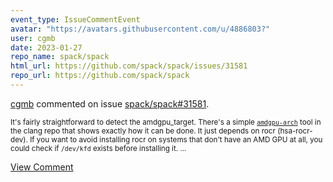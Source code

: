 ```yaml
---
event_type: IssueCommentEvent
avatar: "https://avatars.githubusercontent.com/u/4886803?"
user: cgmb
date: 2023-01-27
repo_name: spack/spack
html_url: https://github.com/spack/spack/issues/31581
repo_url: https://github.com/spack/spack
---
```


<a href='https://github.com/cgmb' target='_blank'>cgmb</a> commented on issue <a href='https://github.com/spack/spack/issues/31581' target='_blank'>spack/spack#31581</a>.

<small>It's fairly straightforward to detect the amdgpu_target. There's a simple [`amdgpu-arch`](https://github.com/llvm/llvm-project/tree/009048810ac635a7ad6c5f788d537172418b6054/clang/tools/amdgpu-arch) tool in the clang repo that shows exactly how it can be done. It just depends on rocr (hsa-rocr-dev). If you want to avoid installing rocr on systems that don't have an AMD GPU at all, you could check if `/dev/kfd` exists before installing it....</small>

<a href='https://github.com/spack/spack/issues/31581' target='_blank'>View Comment</a>